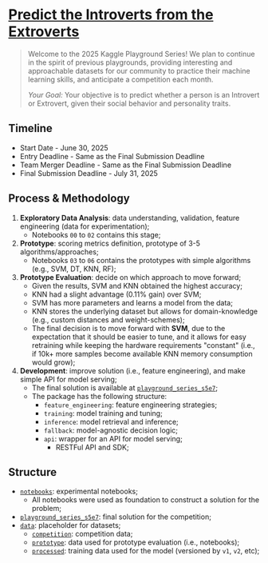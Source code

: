 # [Predict the Introverts from the Extroverts](https://www.kaggle.com/competitions/playground-series-s5e7)

> Welcome to the 2025 Kaggle Playground Series! We plan to continue in the spirit of previous playgrounds, providing interesting and approachable datasets for our community to practice their machine learning skills, and anticipate a competition each month.
>
> _Your Goal:_ Your objective is to predict whether a person is an Introvert or Extrovert, given their social behavior and personality traits.

## Timeline

- Start Date - June 30, 2025
- Entry Deadline - Same as the Final Submission Deadline
- Team Merger Deadline - Same as the Final Submission Deadline
- Final Submission Deadline - July 31, 2025


## Process & Methodology

1. **Exploratory Data Analysis**: data understanding, validation, feature engineering (data for experimentation);
    - Notebooks `00` to `02` contains this stage;
2. **Prototype**: scoring metrics definition, prototype of 3-5 algorithms/approaches;  
    - Notebooks `03` to `06` contains the prototypes with simple algorithms (e.g., SVM, DT, KNN, RF);
3. **Prototype Evaluation**: decide on which approach to move forward;
    - Given the results, SVM and KNN obtained the highest accuracy;
    - KNN had a slight advantage (0.11% gain) over SVM;
    - SVM has more parameters and learns a model from the data;
    - KNN stores the underlying dataset but allows for domain-knowledge (e.g., custom distances and weight-schemes);
    - The final decision is to move forward with **SVM**, due to the expectation that it should be easier to tune, and it allows for easy retraining while keeping the hardware requirements "constant" (i.e., if 10k+ more samples become available KNN memory consumption would grow);
4. **Development**: improve solution (i.e., feature engineering), and make simple API for model serving;
    - The final solution is available at [`playground_series_s5e7`](./src/playground_series_s5e7);
    - The package has the following structure:
        - `feature_engineering`: feature engineering strategies;
        - `training`: model training and tuning;
        - `inference`: model retrieval and inference;
        - `fallback`: model-agnostic decision logic;
        - `api`: wrapper for an API for model serving;
            - RESTFul API and SDK;

## Structure

- [`notebooks`](./notebooks): experimental notebooks;
    - All notebooks were used as foundation to construct a solution for the problem;
- [`playground_series_s5e7`](./src/playground_series_s5e7): final solution for the competition;
- [`data`](./data): placeholder for datasets;
    - [`competition`](./data/competition): competition data;
    - [`prototype`](./data/prototype): data used for prototype evaluation (i.e., notebooks);
    - [`processed`](./data/processed): training data used for the model (versioned by `v1`, `v2`, etc);
